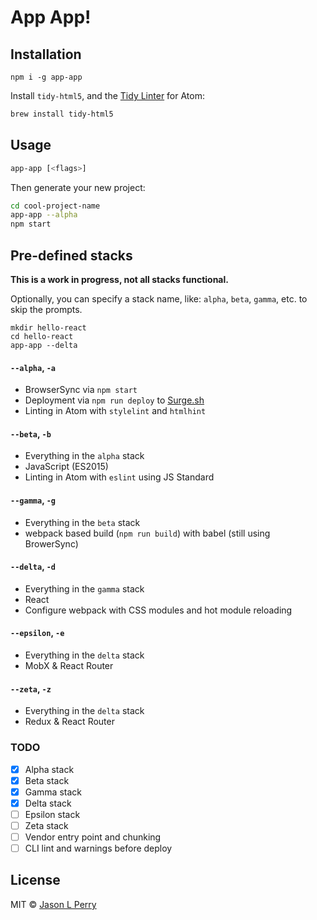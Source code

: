 # App App!

## Installation

`npm i -g app-app`

Install `tidy-html5`, and the [Tidy Linter](https://atom.io/packages/linter-tidy) for Atom:

```bash
brew install tidy-html5
```

## Usage

```bash
app-app [<flags>]
```

Then generate your new project:

```bash
cd cool-project-name
app-app --alpha
npm start
```

## Pre-defined stacks

**This is a work in progress, not all stacks functional.**

Optionally, you can specify a stack name, like: `alpha`, `beta`, `gamma`, etc. to skip the prompts.

```shell
mkdir hello-react
cd hello-react
app-app --delta
```

#### `--alpha`, `-a`

- BrowserSync via `npm start`
- Deployment via `npm run deploy` to [Surge.sh](https://surge.sh)
- Linting in Atom with `stylelint` and `htmlhint`

#### `--beta`, `-b`

- Everything in the `alpha` stack
- JavaScript (ES2015)
- Linting in Atom with `eslint` using JS Standard

#### `--gamma`, `-g`

- Everything in the `beta` stack
- webpack based build (`npm run build`) with babel (still using BrowerSync)

#### `--delta`, `-d`

- Everything in the `gamma` stack
- React
- Configure webpack with CSS modules and hot module reloading

#### `--epsilon`, `-e`

- Everything in the `delta` stack
- MobX & React Router

#### `--zeta`, `-z`

- Everything in the `delta` stack
- Redux & React Router

### TODO

- [x] Alpha stack
- [x] Beta stack
- [x] Gamma stack
- [x] Delta stack
- [ ] Epsilon stack
- [ ] Zeta stack
- [ ] Vendor entry point and chunking
- [ ] CLI lint and warnings before deploy

## License

MIT &copy; [Jason L Perry](https://github.com/ambethia)
